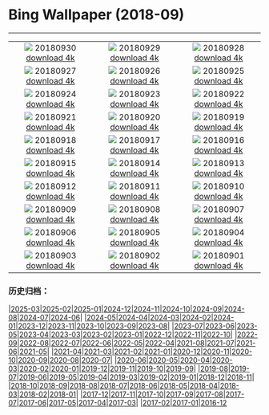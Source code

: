 # Bing Wallpaper (2018-09)
**************
| | | |
|:-:|:-:|:-:|
| ![](https://www.bing.com/az/hprichbg/rb/guoqing_ZH-CN10903461145_1920x1080.jpg) 20180930 [download 4k](https://www.bing.com/az/hprichbg/rb/guoqing_ZH-CN10903461145_UHD.jpg) | ![](https://www.bing.com/az/hprichbg/rb/TheLongWalk_ZH-CN11094733779_1920x1080.jpg) 20180929 [download 4k](https://www.bing.com/az/hprichbg/rb/TheLongWalk_ZH-CN11094733779_UHD.jpg) | ![](https://www.bing.com/az/hprichbg/rb/GoldBridge_ZH-CN5579326717_1920x1080.jpg) 20180928 [download 4k](https://www.bing.com/az/hprichbg/rb/GoldBridge_ZH-CN5579326717_UHD.jpg) |
| ![](https://www.bing.com/az/hprichbg/rb/SouthernRightFlukes_ZH-CN11723769399_1920x1080.jpg) 20180927 [download 4k](https://www.bing.com/az/hprichbg/rb/SouthernRightFlukes_ZH-CN11723769399_UHD.jpg) | ![](https://www.bing.com/az/hprichbg/rb/Shipyard_ZH-CN13183467490_1920x1080.jpg) 20180926 [download 4k](https://www.bing.com/az/hprichbg/rb/Shipyard_ZH-CN13183467490_UHD.jpg) | ![](https://www.bing.com/az/hprichbg/rb/JacobHashimoto_ZH-CN8083666733_1920x1080.jpg) 20180925 [download 4k](https://www.bing.com/az/hprichbg/rb/JacobHashimoto_ZH-CN8083666733_UHD.jpg) |
| ![](https://www.bing.com/az/hprichbg/rb/GiantSequoia_ZH-CN12159357875_1920x1080.jpg) 20180924 [download 4k](https://www.bing.com/az/hprichbg/rb/GiantSequoia_ZH-CN12159357875_UHD.jpg) | ![](https://www.bing.com/az/hprichbg/rb/QinhuaiRiver_ZH-CN10131273425_1920x1080.jpg) 20180923 [download 4k](https://www.bing.com/az/hprichbg/rb/QinhuaiRiver_ZH-CN10131273425_UHD.jpg) | ![](https://www.bing.com/az/hprichbg/rb/ShenandoahAutumn_ZH-CN12756614363_1920x1080.jpg) 20180922 [download 4k](https://www.bing.com/az/hprichbg/rb/ShenandoahAutumn_ZH-CN12756614363_UHD.jpg) |
| ![](https://www.bing.com/az/hprichbg/rb/MunichTuba_ZH-CN7797561799_1920x1080.jpg) 20180921 [download 4k](https://www.bing.com/az/hprichbg/rb/MunichTuba_ZH-CN7797561799_UHD.jpg) | ![](https://www.bing.com/az/hprichbg/rb/ImaginePeace_ZH-CN12572046001_1920x1080.jpg) 20180920 [download 4k](https://www.bing.com/az/hprichbg/rb/ImaginePeace_ZH-CN12572046001_UHD.jpg) | ![](https://www.bing.com/az/hprichbg/rb/BlackpoolTowerBallroom_ZH-CN8455917047_1920x1080.jpg) 20180919 [download 4k](https://www.bing.com/az/hprichbg/rb/BlackpoolTowerBallroom_ZH-CN8455917047_UHD.jpg) |
| ![](https://www.bing.com/az/hprichbg/rb/DriftwoodPirate_ZH-CN11949090819_1920x1080.jpg) 20180918 [download 4k](https://www.bing.com/az/hprichbg/rb/DriftwoodPirate_ZH-CN11949090819_UHD.jpg) | ![](https://www.bing.com/az/hprichbg/rb/CalidrisCanutus_ZH-CN10519054459_1920x1080.jpg) 20180917 [download 4k](https://www.bing.com/az/hprichbg/rb/CalidrisCanutus_ZH-CN10519054459_UHD.jpg) | ![](https://www.bing.com/az/hprichbg/rb/RedMapleQue_ZH-CN8685756305_1920x1080.jpg) 20180916 [download 4k](https://www.bing.com/az/hprichbg/rb/RedMapleQue_ZH-CN8685756305_UHD.jpg) |
| ![](https://www.bing.com/az/hprichbg/rb/MonumentFountain_ZH-CN12137557720_1920x1080.jpg) 20180915 [download 4k](https://www.bing.com/az/hprichbg/rb/MonumentFountain_ZH-CN12137557720_UHD.jpg) | ![](https://www.bing.com/az/hprichbg/rb/BlackCuillin_ZH-CN10048970076_1920x1080.jpg) 20180914 [download 4k](https://www.bing.com/az/hprichbg/rb/BlackCuillin_ZH-CN10048970076_UHD.jpg) | ![](https://www.bing.com/az/hprichbg/rb/GustavKlimt_ZH-CN9730106413_1920x1080.jpg) 20180913 [download 4k](https://www.bing.com/az/hprichbg/rb/GustavKlimt_ZH-CN9730106413_UHD.jpg) |
| ![](https://www.bing.com/az/hprichbg/rb/BurgundyVineyards_ZH-CN11711344803_1920x1080.jpg) 20180912 [download 4k](https://www.bing.com/az/hprichbg/rb/BurgundyVineyards_ZH-CN11711344803_UHD.jpg) | ![](https://www.bing.com/az/hprichbg/rb/BlackBrowed_ZH-CN11903207028_1920x1080.jpg) 20180911 [download 4k](https://www.bing.com/az/hprichbg/rb/BlackBrowed_ZH-CN11903207028_UHD.jpg) | ![](https://www.bing.com/az/hprichbg/rb/ShinjukuKiku_ZH-CN8446848393_1920x1080.jpg) 20180910 [download 4k](https://www.bing.com/az/hprichbg/rb/ShinjukuKiku_ZH-CN8446848393_UHD.jpg) |
| ![](https://www.bing.com/az/hprichbg/rb/Honeycomb_ZH-CN7204448210_1920x1080.jpg) 20180909 [download 4k](https://www.bing.com/az/hprichbg/rb/Honeycomb_ZH-CN7204448210_UHD.jpg) | ![](https://www.bing.com/az/hprichbg/rb/RoyalOntarioMuseum_ZH-CN10362892998_1920x1080.jpg) 20180908 [download 4k](https://www.bing.com/az/hprichbg/rb/RoyalOntarioMuseum_ZH-CN10362892998_UHD.jpg) | ![](https://www.bing.com/az/hprichbg/rb/TrinityLibrary_ZH-CN10332583093_1920x1080.jpg) 20180907 [download 4k](https://www.bing.com/az/hprichbg/rb/TrinityLibrary_ZH-CN10332583093_UHD.jpg) |
| ![](https://www.bing.com/az/hprichbg/rb/BrazilianPine_ZH-CN10573180887_1920x1080.jpg) 20180906 [download 4k](https://www.bing.com/az/hprichbg/rb/BrazilianPine_ZH-CN10573180887_UHD.jpg) | ![](https://www.bing.com/az/hprichbg/rb/Rockhopper_ZH-CN9080431020_1920x1080.jpg) 20180905 [download 4k](https://www.bing.com/az/hprichbg/rb/Rockhopper_ZH-CN9080431020_UHD.jpg) | ![](https://www.bing.com/az/hprichbg/rb/SockeyeReturns_ZH-CN9894542410_1920x1080.jpg) 20180904 [download 4k](https://www.bing.com/az/hprichbg/rb/SockeyeReturns_ZH-CN9894542410_UHD.jpg) |
| ![](https://www.bing.com/az/hprichbg/rb/RoundBales_ZH-CN8377464305_1920x1080.jpg) 20180903 [download 4k](https://www.bing.com/az/hprichbg/rb/RoundBales_ZH-CN8377464305_UHD.jpg) | ![](https://www.bing.com/az/hprichbg/rb/SunFlowersStorm_ZH-CN8706728441_1920x1080.jpg) 20180902 [download 4k](https://www.bing.com/az/hprichbg/rb/SunFlowersStorm_ZH-CN8706728441_UHD.jpg) | ![](https://www.bing.com/az/hprichbg/rb/VenetianRowing_ZH-CN6668445308_1920x1080.jpg) 20180901 [download 4k](https://www.bing.com/az/hprichbg/rb/VenetianRowing_ZH-CN6668445308_UHD.jpg) |

### 历史归档：

|[2025-03](/../2025-03/2025-03.md)|[2025-02](/../2025-02/2025-02.md)|[2025-01](/../2025-01/2025-01.md)|[2024-12](/../2024-12/2024-12.md)|[2024-11](/../2024-11/2024-11.md)|[2024-10](/../2024-10/2024-10.md)|[2024-09](/../2024-09/2024-09.md)|[2024-08](/../2024-08/2024-08.md)|[2024-07](/../2024-07/2024-07.md)|[2024-06](/../2024-06/2024-06.md)|
|[2024-05](/../2024-05/2024-05.md)|[2024-04](/../2024-04/2024-04.md)|[2024-03](/../2024-03/2024-03.md)|[2024-02](/../2024-02/2024-02.md)|[2024-01](/../2024-01/2024-01.md)|[2023-12](/../2023-12/2023-12.md)|[2023-11](/../2023-11/2023-11.md)|[2023-10](/../2023-10/2023-10.md)|[2023-09](/../2023-09/2023-09.md)|[2023-08](/../2023-08/2023-08.md)|
|[2023-07](/../2023-07/2023-07.md)|[2023-06](/../2023-06/2023-06.md)|[2023-05](/../2023-05/2023-05.md)|[2023-04](/../2023-04/2023-04.md)|[2023-03](/../2023-03/2023-03.md)|[2023-02](/../2023-02/2023-02.md)|[2023-01](/../2023-01/2023-01.md)|[2022-12](/../2022-12/2022-12.md)|[2022-11](/../2022-11/2022-11.md)|[2022-10](/../2022-10/2022-10.md)|
|[2022-09](/../2022-09/2022-09.md)|[2022-08](/../2022-08/2022-08.md)|[2022-07](/../2022-07/2022-07.md)|[2022-06](/../2022-06/2022-06.md)|[2022-05](/../2022-05/2022-05.md)|[2022-04](/../2022-04/2022-04.md)|[2021-08](/../2021-08/2021-08.md)|[2021-07](/../2021-07/2021-07.md)|[2021-06](/../2021-06/2021-06.md)|[2021-05](/../2021-05/2021-05.md)|
|[2021-04](/../2021-04/2021-04.md)|[2021-03](/../2021-03/2021-03.md)|[2021-02](/../2021-02/2021-02.md)|[2021-01](/../2021-01/2021-01.md)|[2020-12](/../2020-12/2020-12.md)|[2020-11](/../2020-11/2020-11.md)|[2020-10](/../2020-10/2020-10.md)|[2020-09](/../2020-09/2020-09.md)|[2020-08](/../2020-08/2020-08.md)|[2020-07](/../2020-07/2020-07.md)|
|[2020-06](/../2020-06/2020-06.md)|[2020-05](/../2020-05/2020-05.md)|[2020-04](/../2020-04/2020-04.md)|[2020-03](/../2020-03/2020-03.md)|[2020-02](/../2020-02/2020-02.md)|[2020-01](/../2020-01/2020-01.md)|[2019-12](/../2019-12/2019-12.md)|[2019-11](/../2019-11/2019-11.md)|[2019-10](/../2019-10/2019-10.md)|[2019-09](/../2019-09/2019-09.md)|
|[2019-08](/../2019-08/2019-08.md)|[2019-07](/../2019-07/2019-07.md)|[2019-06](/../2019-06/2019-06.md)|[2019-05](/../2019-05/2019-05.md)|[2019-04](/../2019-04/2019-04.md)|[2019-03](/../2019-03/2019-03.md)|[2019-02](/../2019-02/2019-02.md)|[2019-01](/../2019-01/2019-01.md)|[2018-12](/../2018-12/2018-12.md)|[2018-11](/../2018-11/2018-11.md)|
|[2018-10](/../2018-10/2018-10.md)|[2018-09](/2018-09.md)|[2018-08](/../2018-08/2018-08.md)|[2018-07](/../2018-07/2018-07.md)|[2018-06](/../2018-06/2018-06.md)|[2018-05](/../2018-05/2018-05.md)|[2018-04](/../2018-04/2018-04.md)|[2018-03](/../2018-03/2018-03.md)|[2018-02](/../2018-02/2018-02.md)|[2018-01](/../2018-01/2018-01.md)|
|[2017-12](/../2017-12/2017-12.md)|[2017-11](/../2017-11/2017-11.md)|[2017-10](/../2017-10/2017-10.md)|[2017-09](/../2017-09/2017-09.md)|[2017-08](/../2017-08/2017-08.md)|[2017-07](/../2017-07/2017-07.md)|[2017-06](/../2017-06/2017-06.md)|[2017-05](/../2017-05/2017-05.md)|[2017-04](/../2017-04/2017-04.md)|[2017-03](/../2017-03/2017-03.md)|
|[2017-02](/../2017-02/2017-02.md)|[2017-01](/../2017-01/2017-01.md)|[2016-12](/../2016-12/2016-12.md)